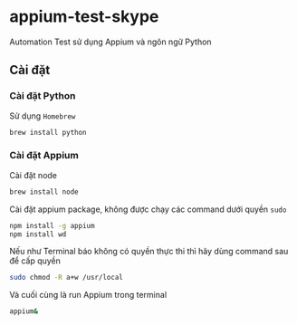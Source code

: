 # appium-test-skype
Automation Test sử dụng Appium và ngôn ngữ Python

## Cài đặt
### Cài đặt Python
Sử dụng `Homebrew`
```bash
brew install python
```
### Cài đặt Appium
Cài đặt node
```bash
brew install node
```
Cài đặt appium package, không được chạy các command dưới quyền `sudo`
```bash
npm install -g appium
npm install wd
```
Nếu như Terminal báo không có quyền thực thi thì hãy dùng command sau để cấp quyền
```bash
sudo chmod -R a+w /usr/local
```
Và cuối cùng là run Appium trong terminal
```bash
appium&
```

